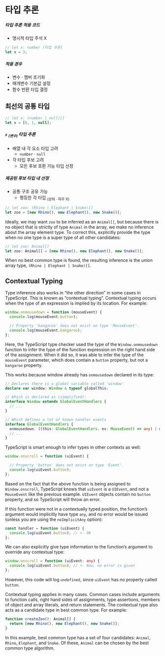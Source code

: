 타입 추론
========

##### 타입 추론 적용 코드
- 명시적 타입 주석 X
```ts
// let x: number (타입 추론)
let x = 3;
```

##### 적용 경우
- 변수 · 멤버 초기화
- 매개변수 기본값 설정
- 함수 반환 타입 결정

## 최선의 공통 타입
```ts
// let x: (number | null)[]
let x = [0, 1, null];
```

##### `x` <sub>(변수)</sub> 타입 추론
- 배열 내 각 요소 타입 고려
  - `number` · `null`
- 각 타입 후보 고려
  - 모든 후보 호환 가능 타입 선정

##### 제공된 후보 타입 내 선정
- 공통 구조 공유 가능
  - 평등한 각 타입 <sub>(상위 · 하우 X)</sub>
```ts
// let zoo: (Rhino | Elephant | Snake)[]
let zoo = [new Rhino(), new Elephant(), new Snake()];
```

Ideally, we may want `zoo` to be inferred as an `Animal[]`, but because there is no object that is strictly of type `Animal` in the array, we make no inference about the array element type. To correct this, explicitly provide the type when no one type is a super type of all other candidates:
```ts
// let zoo: Animal[]
let zoo: Animal[] = [new Rhino(), new Elephant(), new Snake()];
```

When no best common type is found, the resulting inference is the union array type, `(Rhino | Elephant | Snake)[]`.

## Contextual Typing
Type inference also works in “the other direction” in some cases in TypeScript. This is known as “contextual typing”. Contextual typing occurs when the type of an expression is implied by its location. For example:
```ts
window.onmousedown = function (mouseEvent) {
  console.log(mouseEvent.button);

  // Property 'kangaroo' does not exist on type 'MouseEvent'.
  console.log(mouseEvent.kangaroo);
};
```

Here, the TypeScript type checker used the type of the `Window.onmousedown` function to infer the type of the function expression on the right hand side of the assignment. When it did so, it was able to infer the type of the `mouseEvent` parameter, which does contain a `button` property, but not a `kangaroo` property.

This works because window already has `onmousedown` declared in its type:
```ts
// Declares there is a global variable called 'window'
declare var window: Window & typeof globalThis;

// Which is declared as (simplified):
interface Window extends GlobalEventHandlers {
  // ...
}

// Which defines a lot of known handler events
interface GlobalEventHandlers {
  onmousedown: ((this: GlobalEventHandlers, ev: MouseEvent) => any) | null;
  // ...
}
```

TypeScript is smart enough to infer types in other contexts as well:
```ts
window.onscroll = function (uiEvent) {

  // Property 'button' does not exist on type 'Event'.
  console.log(uiEvent.button);
};
```

Based on the fact that the above function is being assigned to `Window.onscroll`, TypeScript knows that `uiEvent` is a `UIEvent`, and not a `MouseEvent` like the previous example. `UIEvent` objects contain no `button` property, and so TypeScript will throw an error.

If this function were not in a contextually typed position, the function’s argument would implicitly have type `any`, and no error would be issued (unless you are using the `noImplicitAny` option):
```ts
const handler = function (uiEvent) {
  console.log(uiEvent.button); // <- OK
};
```

We can also explicitly give type information to the function’s argument to override any contextual type:
```ts
window.onscroll = function (uiEvent: any) {
  console.log(uiEvent.button); // <- Now, no error is given
};
```

However, this code will log `undefined`, since `uiEvent` has no property called `button`.

Contextual typing applies in many cases. Common cases include arguments to function calls, right hand sides of assignments, type assertions, members of object and array literals, and return statements. The contextual type also acts as a candidate type in best common type. For example:
```ts
function createZoo(): Animal[] {
  return [new Rhino(), new Elephant(), new Snake()];
}
```

In this example, best common type has a set of four candidates: `Animal`, `Rhino`, `Elephant`, and `Snake`. Of these, `Animal` can be chosen by the best common type algorithm.
